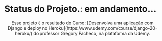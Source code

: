 # Status do Projeto.: em andamento...

<p align="center">Esse projeto é o resultado do Curso: [Desenvolva uma aplicação com Django e deploy no Heroku](https://www.udemy.com/course/django-20-heroku/) do professor Gregory Pacheco, na plataforma da Udemy.</p>

